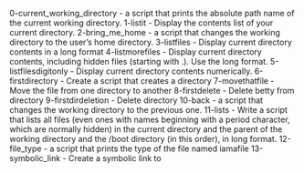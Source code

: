 0-current_working_directory - a script that prints the absolute path name of the current working directory.
1-listit - Display the contents list of your current directory.
2-bring_me_home -  a script that changes the working directory to the user’s home directory.
3-listfiles - Display current directory contents in a long format
4-listmorefiles - Display current directory contents, including hidden files (starting with .). Use the long format.
5-listfilesdigitonly - Display current directory contents numerically.
6-firstdirectory - Create a script that creates a directory
7-movethatfile - Move the file from one directory to another
8-firstdelete - Delete betty from directory
9-firstdirdeletion - Delete directory
 10-back - a script that changes the working directory to the previous one.
 11-lists - Write a script that lists all files (even ones with names beginning with a period character, which are normally hidden) in the current directory and the parent of the working directory and the /boot directory (in this order), in long format.
12-file_type - a script that prints the type of the file named iamafile
13-symbolic_link - Create a symbolic link to

